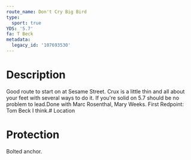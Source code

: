 ```yaml
---
route_name: Don't Cry Big Bird
type:
  sport: true
YDS: '5.7'
fa: T Beck
metadata:
  legacy_id: '107693530'
---
```

# Description
Good route to start on at Sesame Street. Crux is a little thin and all about your feet with several ways to do it. If you're solid on 5.7 should be no problem to lead.Done with Marc Rosenthal, Mary Weeks. First Redpoint: Tom Beck I think.# Location
# Protection
Bolted anchor.